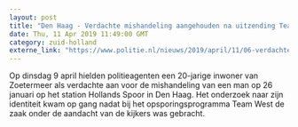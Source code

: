 ```yaml
---
layout: post
title: "Den Haag - Verdachte mishandeling aangehouden na uitzending Team West"
date: Thu, 11 Apr 2019 11:49:00 GMT
category: zuid-holland
externe_link: "https://www.politie.nl/nieuws/2019/april/11/06-verdachte-mishandeling-aangehouden-na-uitzending-team-west.html"
---
```


Op dinsdag 9 april hielden politieagenten een 20-jarige inwoner van Zoetermeer als verdachte aan voor de mishandeling van een man op 26 januari op het station Hollands Spoor in Den Haag. Het onderzoek naar zijn identiteit kwam op gang nadat bij het opsporingsprogramma Team West de zaak onder de aandacht van de kijkers was gebracht.

